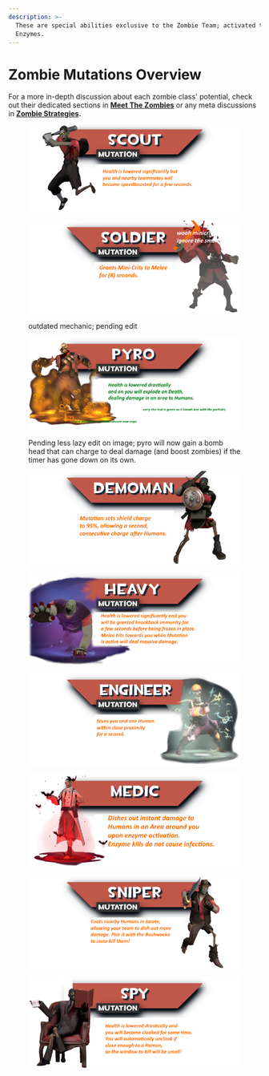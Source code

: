 ```yaml
---
description: >-
  These are special abilities exclusive to the Zombie Team; activated through
  Enzymes.
---
```


# Zombie Mutations Overview

For a more in-depth discussion about each zombie class' potential, check out their dedicated sections in [**Meet The Zombies**](../../human-zombie-guides-stats-here/meet-the-zombies/) or any meta discussions in [**Zombie Strategies**](../../human-zombie-guides-stats-here/zombie-meta-discussion/)**.**

<figure><img src="../../.gitbook/assets/MTZ_Scout (1).png" alt=""><figcaption></figcaption></figure>

<figure><img src="../../.gitbook/assets/MTZ_Soldier (1).png" alt=""><figcaption><p>outdated mechanic; pending edit</p></figcaption></figure>

<figure><img src="../../.gitbook/assets/MTZ_Pyro.png" alt=""><figcaption><p>Pending less lazy edit on image; pyro will now gain a bomb head that can charge to deal damage (and boost zombies) if the timer has gone down on its own.</p></figcaption></figure>

<figure><img src="../../.gitbook/assets/MTZ_Demoman (1).png" alt=""><figcaption></figcaption></figure>

<figure><img src="../../.gitbook/assets/MTZ_Heavy (1).png" alt=""><figcaption></figcaption></figure>

<figure><img src="../../.gitbook/assets/MTZ_Engineer.png" alt=""><figcaption></figcaption></figure>

<figure><img src="../../.gitbook/assets/MTZ_Medicnew.png" alt=""><figcaption></figcaption></figure>

<figure><img src="../../.gitbook/assets/MTZ_Sniper (1).png" alt=""><figcaption></figcaption></figure>

<figure><img src="../../.gitbook/assets/MTZ_Spy (1).png" alt=""><figcaption></figcaption></figure>
